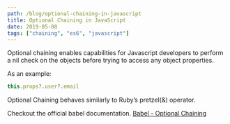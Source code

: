 ```yaml
---
path: /blog/optional-chaining-in-javascript
title: Optional Chaining in JavaScript
date: 2019-05-08
tags: ["chaining", "es6", "javascript"]
---
```


Optional chaining enables capabilities for Javascript developers to perform a nil check on the objects before trying to access any object properties.

As an example:

```js
this.props?.user?.email
```

Optional Chaining behaves similarly to Ruby’s pretzel(&) operator.

Checkout the official babel documentation. [Babel - Optional Chaining](https://babeljs.io/docs/en/babel-plugin-proposal-optional-chaining)
